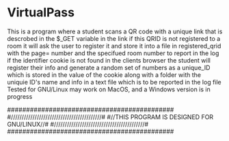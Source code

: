 # VirtualPass
This is a program where a student scans a QR code with a unique link that is descrobed in the $_GET variable in the link if this 
QRID is not registered to a room it will ask the user to register it and store it into a file in registered_qrid with the page=<qrid> number and the specifued room number to report in the log
if the identifier cookie is not found in the clients browser the student will register their info and generate a random set of numbers as a unique_ID which is
stored in the value of the cookie along with a folder with the uniquie ID's name and info in a text file which is to be reported in the log file 
Tested for GNU/Linux may work on MacOS, and a Windows version is in progress

############################################
#//////////////////////////////////////////#
#//THIS PROGRAM IS DESIGNED FOR GNU/LINUX//#
#//////////////////////////////////////////#
############################################
